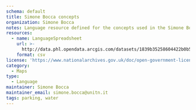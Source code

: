 ```yaml
---
schema: default
title: Simone Bocca concepts
organization: Simone Bocca
notes: Language resource defined for the concepts used in the Simone Bocca's data entities
resources:
  - name: LanguageSpreadsheet
    url: >-
      http://data.phl.opendata.arcgis.com/datasets/1839b35258604422b0b520cbb668df0d_0.csv
    format: csv
license: 'https://www.nationalarchives.gov.uk/doc/open-government-licence/version/3/'
category:
  - Maps
type:
  - Language
maintainer: Simone Bocca
maintainer_email: simone.bocca@unitn.it
tags: parking, water
---
```

